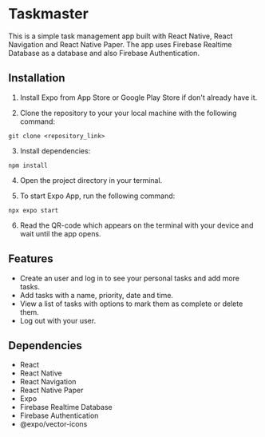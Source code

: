 # Taskmaster

This is a simple task management app built with React Native, React Navigation and React Native Paper. The app uses Firebase Realtime Database as a database and also Firebase Authentication.

## Installation

1. Install Expo from App Store or Google Play Store if don't already have it.

2. Clone the repository to your your local machine with the following command: 
```
git clone <repository_link>
```
3. Install dependencies: 
```
npm install
```
4. Open the project directory in your terminal. 

5. To start Expo App, run the following command: 
```
npx expo start
```
6. Read the QR-code which appears on the terminal with your device and wait until the app opens.


## Features

- Create an user and log in to see your personal tasks and add more tasks.
- Add tasks with a name, priority, date and time.
- View a list of tasks with options to mark them as complete or delete them.
- Log out with your user.

## Dependencies

* React
* React Native
* React Navigation
* React Native Paper
* Expo
* Firebase Realtime Database
* Firebase Authentication
* @expo/vector-icons
